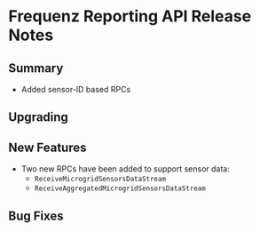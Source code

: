 # Frequenz Reporting API Release Notes

## Summary

- Added sensor-ID based RPCs

## Upgrading

<!-- Here goes notes on how to upgrade from previous versions, including deprecations and what they should be replaced with -->

## New Features
- Two new RPCs have been added to support sensor data:
  - `ReceiveMicrogridSensorsDataStream`
  - `ReceiveAggregatedMicrogridSensorsDataStream`

## Bug Fixes

<!-- Here goes notable bug fixes that are worth a special mention or explanation -->
